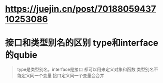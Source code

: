 # https://juejin.cn/post/7018805943710253086
# 接口和类型别名的区别 type和interface的qubie
> type是类型别名，interface是接口
> 都可以用来定义对象和函数
> 类型别名不能定义同一个变量
> 接口定义同一个变量会合并

